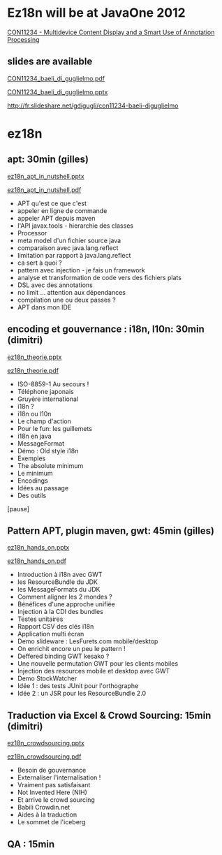 Ez18n will be at JavaOne 2012
=============================

[CON11234 - Multidevice Content Display and a Smart Use of Annotation Processing](http://oracleus.activeevents.com/connect/sessionDetail.ww?SESSION_ID=11234)

slides are available
--------------------

[CON11234_baeli_di_guglielmo.pdf](ez18n-slides/javaone-2012/CON11234_baeli_di_guglielmo.pdf?raw=true "CON11234_baeli_di_guglielmo.pdf")

[CON11234_baeli_di_guglielmo.pptx](ez18n-slides/javaone-2012/CON11234_baeli_di_guglielmo.pptx?raw=true "CON11234_baeli_di_guglielmo.pdf")

http://fr.slideshare.net/gdigugli/con11234-baeli-diguglielmo

ez18n
=====

apt: 30min (gilles)
-------------------

[ez18n_apt_in_nutshell.pptx](ez18n-slides/ez18n_apt_in_nutshell.pptx?raw=true "ez18n_apt_in_nutshell.pptx")

[ez18n_apt_in_nutshell.pdf](ez18n-slides/ez18n_apt_in_nutshell.pdf?raw=true "ez18n_apt_in_nutshell.pdf")


* APT qu'est ce que c'est
* appeler en ligne de commande
* appeler APT depuis maven
* l'API javax.tools - hierarchie des classes
* Processor
* meta model d'un fichier source java
* comparaison avec java.lang.reflect
* limitation par rapport à java.lang.reflect
* ca sert à quoi ?
* pattern avec injection - je fais un framework
* analyse et transformation de code vers des fichiers plats
* DSL avec des annotations
* no limit ... attention aux dépendances
* compilation une ou deux passes ?
* APT dans mon IDE

encoding et gouvernance : i18n, l10n: 30min (dimitri)
-----------------------------------------------------

[ez18n_theorie.pptx](ez18n-slides/ez18n_theorie.pptx?raw=true "ez18n_theorie.pptx")

[ez18n_theorie.pdf](ez18n-slides/ez18n_theorie.pdf?raw=true "ez18n_theorie.pdf")

* ISO-8859-1 Au secours !
* Téléphone japonais
* Gruyère international
* i18n ?
* i18n ou l10n
* Le champ d'action
* Pour le fun: les guillemets
* i18n en java
* MessageFormat
* Démo : Old style i18n
* Exemples
* The absolute minimum
* Le minimum
* Encodings
* Idées au passage
* Des outils

[pause]

Pattern APT, plugin maven, gwt:  45min (gilles)
-----------------------------------------------

[ez18n_hands_on.pptx](ez18n-slides/ez18n_hands_on.pptx?raw=true "ez18n_hands_on.pptx")

[ez18n_hands_on.pdf](ez18n-slides/ez18n_hands_on.pdf?raw=true "ez18n_hands_on.pdf")

* Introduction à i18n avec GWT
* les ResourceBundle du JDK
* les MessageFormats du JDK
* Comment aligner les 2 mondes ?
* Bénéfices d'une approche unifiée
* Injection à la CDI des bundles
* Testes unitaires
* Rapport CSV des clés i18n
* Application multi écran
* Demo slideware : LesFurets.com mobile/desktop 
* On enrichit encore un peu le pattern !
* Deffered binding GWT kesako ?
* Une nouvelle permutation GWT pour les clients mobiles
* Injection des resources mobile et desktop avec GWT
* Demo StockWatcher
* Idée 1 : des tests JUnit pour l'orthographe
* Idée 2 : un JSR pour les ResourceBundle 2.0

Traduction via Excel & Crowd Sourcing: 15min (dimitri)
------------------------------------------------------

[ez18n_crowdsourcing.pptx](ez18n-slides/ez18n_crowdsourcing.pptx?raw=true "ez18n_crowdsourcing.pptx")

[ez18n_crowdsourcing.pdf](ez18n-slides/ez18n_crowdsourcing.pdf?raw=true "ez18n_crowdsourcing.pdf")

* Besoin de gouvernance
* Externaliser l'internalisation !
* Vraiment pas satisfaisant
* Not Invented Here (NIH)
* Et arrive le crowd sourcing
* Babili Crowdin.net
* Aides à la traduction
* Le sommet de l'iceberg

QA : 15min
----------